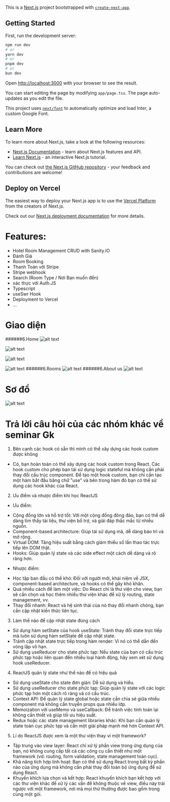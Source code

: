 This is a [Next.js](https://nextjs.org/) project bootstrapped with [`create-next-app`](https://github.com/vercel/next.js/tree/canary/packages/create-next-app).

## Getting Started

First, run the development server:

```bash
npm run dev
# or
yarn dev
# or
pnpm dev
# or
bun dev
```

Open [http://localhost:3000](http://localhost:3000) with your browser to see the result.

You can start editing the page by modifying `app/page.tsx`. The page auto-updates as you edit the file.

This project uses [`next/font`](https://nextjs.org/docs/basic-features/font-optimization) to automatically optimize and load Inter, a custom Google Font.

## Learn More

To learn more about Next.js, take a look at the following resources:

- [Next.js Documentation](https://nextjs.org/docs) - learn about Next.js features and API.
- [Learn Next.js](https://nextjs.org/learn) - an interactive Next.js tutorial.

You can check out [the Next.js GitHub repository](https://github.com/vercel/next.js/) - your feedback and contributions are welcome!

## Deploy on Vercel

The easiest way to deploy your Next.js app is to use the [Vercel Platform](https://vercel.com/new?utm_medium=default-template&filter=next.js&utm_source=create-next-app&utm_campaign=create-next-app-readme) from the creators of Next.js.

Check out our [Next.js deployment documentation](https://nextjs.org/docs/deployment) for more details.

# Features:

- Hotel Room Management CRUD with Sanity.IO
- Đánh Giá
- Room Booking
- Thanh Toán với Stripe
- Stripe webhook
- Search (Room Type / Nơi Bạn muốn đến)
- xác thực với Auth.JS
- Typescript
- useSwr Hook
- Deployment to Vercel
- ...

# Giao diện

######6.Home
![alt text](image-1.png)

![alt text](image-4.png)

![alt text](image-5.png)

![alt text](image-6.png)
######6.Rooms
![alt text](image-2.png)
######6.About us
![alt text](image-3.png)

# Sơ đồ

![alt text](image-8.png)

# Trả lời câu hỏi của các nhóm khác về seminar Gk

1. Bên cạnh các hook có sẵn thì mình có thể xây dựng các hook custom được không

- Có, bạn hoàn toàn có thể xây dựng các hook custom trong React. Các hook custom cho phép bạn tái sử dụng logic stateful mà không cần phải thay đổi cấu trúc component. Để tạo một hook custom, bạn chỉ cần tạo một hàm bắt đầu bằng chữ "use" và bên trong hàm đó bạn có thể sử dụng các hook khác của React.

2. Ưu điểm và nhược điểm khi học ReactJS

- Ưu điểm:

* Cộng đồng lớn và hỗ trợ tốt: Với một cộng đồng đông đảo, bạn có thể dễ dàng tìm thấy tài liệu, thư viện bổ trợ, và giải đáp thắc mắc từ nhiều nguồn.
* Component-based architecture: Giúp tái sử dụng mã, dễ dàng bảo trì và mở rộng.
* Virtual DOM: Tăng hiệu suất bằng cách giảm thiểu số lần thao tác trực tiếp lên DOM thật.
* Hooks: Giúp quản lý state và các side effect một cách dễ dàng và rõ ràng hơn.

- Nhược điểm:

* Học tập ban đầu có thể khó: Đối với người mới, khái niệm về JSX, component-based architecture, và hooks có thể gây khó khăn.
* Quá nhiều cách để làm một việc: Do React chỉ là thư viện cho view, bạn sẽ cần chọn và học thêm nhiều thư viện khác để xử lý routing, state management, vv.
* Thay đổi nhanh: React và hệ sinh thái của nó thay đổi nhanh chóng, bạn cần cập nhật kiến thức liên tục.

3. Làm thế nào để cập nhật state đúng cách

- Sử dụng hàm setState của hook useState: Tránh thay đổi state trực tiếp mà luôn sử dụng hàm setState để cập nhật state.
- Tránh cập nhật state trực tiếp trong hàm render: Vì nó có thể dẫn đến vòng lặp vô hạn.
- Sử dụng useReducer cho state phức tạp: Nếu state của bạn có cấu trúc phức tạp hoặc liên quan đến nhiều loại hành động, hãy xem xét sử dụng hook useReducer.

4. ReactJS quản lý state như thế nào để có hiệu quả

- Sử dụng useState cho state đơn giản: Dễ sử dụng và hiểu.
- Sử dụng useReducer cho state phức tạp: Giúp quản lý state với các logic phức tạp hơn một cách rõ ràng và có cấu trúc.
- Context API: Để quản lý state global hoặc state cần chia sẻ giữa nhiều component mà không cần truyền props qua nhiều lớp.
- Memoization với useMemo và useCallback: Để tránh việc tính toán lại không cần thiết và giúp tối ưu hiệu suất.
- Redux hoặc các state management libraries khác: Khi bạn cần quản lý state toàn cục phức tạp và cần một giải pháp mạnh mẽ hơn Context API.

5. Lí do ReactJS được xem là một thư viện thay vì một framework?

- Tập trung vào view layer: React chỉ xử lý phần view trong ứng dụng của bạn, nó không cung cấp tất cả các công cụ cần thiết như một framework (vd: routing, form validation, state management toàn cục).
- Khả năng tích hợp linh hoạt: Bạn có thể sử dụng React trong bất kỳ phần nào của ứng dụng mà không cần phải thay đổi toàn bộ ứng dụng để sử dụng React.
- Khuyến khích lựa chọn và kết hợp: React khuyến khích bạn kết hợp với các thư viện khác để xử lý các vấn đề không thuộc về view, điều này trái ngược với một framework, nơi mà mọi thứ thường được bao gồm trong cùng một gói.
